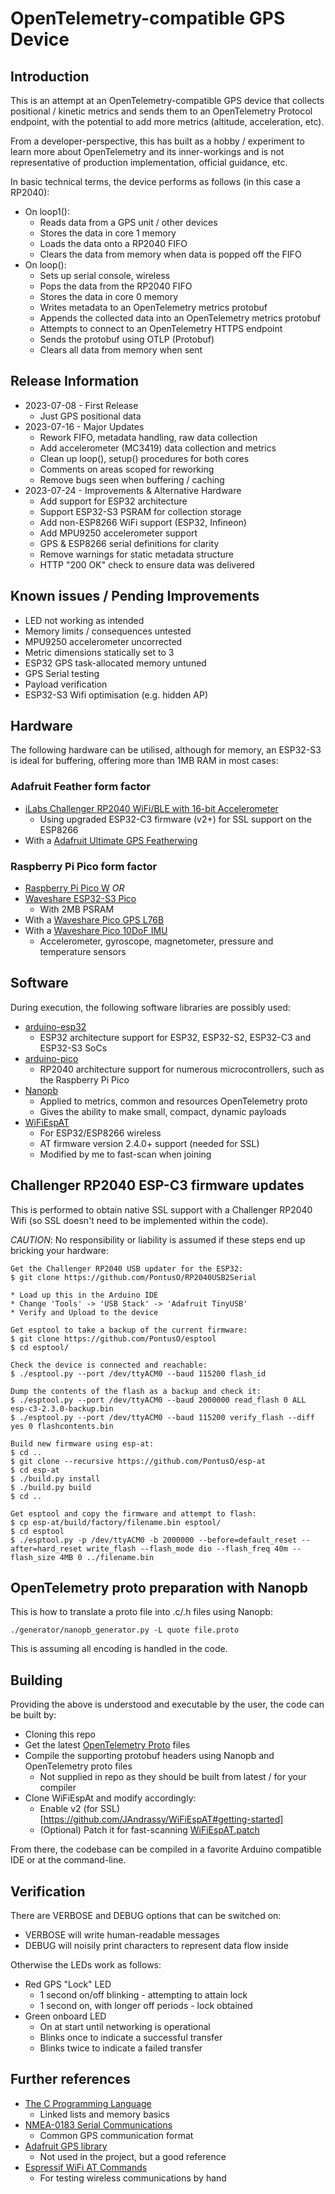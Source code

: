 # OpenTelemetry-compatible GPS Device

## Introduction

This is an attempt at an OpenTelemetry-compatible GPS device that collects positional / kinetic metrics and sends them to an OpenTelemetry Protocol endpoint, with the potential to add more metrics (altitude, acceleration, etc).

From a developer-perspective, this has built as a hobby / experiment to learn more about OpenTelemetry and its inner-workings and is not representative of production implementation, official guidance, etc.

In basic technical terms, the device performs as follows (in this case a RP2040):
 - On loop1():
   - Reads data from a GPS unit / other devices
   - Stores the data in core 1 memory
   - Loads the data onto a RP2040 FIFO
   - Clears the data from memory when data is popped off the FIFO
 - On loop():
   - Sets up serial console, wireless
   - Pops the data from the RP2040 FIFO
   - Stores the data in core 0 memory
   - Writes metadata to an OpenTelemetry metrics protobuf
   - Appends the collected data into an OpenTelemetry metrics protobuf
   - Attempts to connect to an OpenTelemetry HTTPS endpoint
   - Sends the protobuf using OTLP (Protobuf)
   - Clears all data from memory when sent

## Release Information
- 2023-07-08 - First Release
  - Just GPS positional data
- 2023-07-16 - Major Updates
  - Rework FIFO, metadata handling, raw data collection
  - Add accelerometer (MC3419) data collection and metrics
  - Clean up loop(), setup() procedures for both cores
  - Comments on areas scoped for reworking
  - Remove bugs seen when buffering / caching
- 2023-07-24 - Improvements & Alternative Hardware
  - Add support for ESP32 architecture
  - Support ESP32-S3 PSRAM for collection storage
  - Add non-ESP8266 WiFi support (ESP32, Infineon)
  - Add MPU9250 accelerometer support 
  - GPS & ESP8266 serial definitions for clarity
  - Remove warnings for static metadata structure
  - HTTP "200 OK" check to ensure data was delivered

## Known issues / Pending Improvements
- LED not working as intended
- Memory limits / consequences untested
- MPU9250 accelerometer uncorrected
- Metric dimensions statically set to 3
- ESP32 GPS task-allocated memory untuned
- GPS Serial testing
- Payload verification
- ESP32-S3 Wifi optimisation (e.g. hidden AP)

## Hardware 
The following hardware can be utilised, although for memory, an ESP32-S3 is ideal for buffering, offering more than 1MB RAM in most cases:

### Adafruit Feather form factor
 - [iLabs Challenger RP2040 WiFi/BLE with 16-bit Accelerometer](https://ilabs.se/product/challenger-rp2040-wifi-ble-mkii-with-chip-antenna-and-16bit-accelerometer/)
   - Using upgraded ESP32-C3 firmware (v2+) for SSL support on the ESP8266
 - With a [Adafruit Ultimate GPS Featherwing](https://learn.adafruit.com/adafruit-ultimate-gps-featherwing/overview)

### Raspberry Pi Pico form factor
 - [Raspberry Pi Pico W](https://www.raspberrypi.com/documentation/microcontrollers/raspberry-pi-pico.html)
*OR*
 - [Waveshare ESP32-S3 Pico](https://www.waveshare.com/wiki/ESP32-S3-Pico)
   - With 2MB PSRAM
 - With a [Waveshare Pico GPS L76B](https://www.waveshare.com/wiki/Pico-GPS-L76B)
 - With a [Waveshare Pico 10DoF IMU](https://www.waveshare.com/wiki/Pico-10DOF-IMU)
   - Accelerometer, gyroscope, magnetometer, pressure and temperature sensors

## Software
During execution, the following software libraries are possibly used:
 - [arduino-esp32](https://docs.espressif.com/projects/arduino-esp32/en/latest/)
   - ESP32 architecture support for ESP32, ESP32-S2, ESP32-C3 and ESP32-S3 SoCs
 - [arduino-pico](https://arduino-pico.readthedocs.io/en/latest/index.html)
   - RP2040 architecture support for numerous microcontrollers, such as the Raspberry Pi Pico
 - [Nanopb](https://jpa.kapsi.fi/nanopb/)
   - Applied to metrics, common and resources OpenTelemetry proto
   - Gives the ability to make small, compact, dynamic payloads
 - [WiFiEspAT](https://github.com/JAndrassy/WiFiEspAT)
   - For ESP32/ESP8266 wireless
   - AT firmware version 2.4.0+ support (needed for SSL)
   - Modified by me to fast-scan when joining

## Challenger RP2040 ESP-C3 firmware updates
This is performed to obtain native SSL support with a Challenger RP2040 Wifi (so SSL doesn't need to be implemented within the code).

*CAUTION*: No responsibility or liability is assumed if these steps end up bricking your hardware:

```
Get the Challenger RP2040 USB updater for the ESP32:
$ git clone https://github.com/PontusO/RP2040USB2Serial

* Load up this in the Arduino IDE
* Change 'Tools' -> 'USB Stack' -> 'Adafruit TinyUSB'
* Verify and Upload to the device

Get esptool to take a backup of the current firmware:
$ git clone https://github.com/PontusO/esptool
$ cd esptool/

Check the device is connected and reachable:
$ ./esptool.py --port /dev/ttyACM0 --baud 115200 flash_id

Dump the contents of the flash as a backup and check it:
$ ./esptool.py --port /dev/ttyACM0 --baud 2000000 read_flash 0 ALL esp-c3-2.3.0-backup.bin
$ ./esptool.py --port /dev/ttyACM0 --baud 115200 verify_flash --diff yes 0 flashcontents.bin

Build new firmware using esp-at:
$ cd ..
$ git clone --recursive https://github.com/PontusO/esp-at
$ cd esp-at
$ ./build.py install
$ ./build.py build
$ cd ..

Get esptool and copy the firmware and attempt to flash:
$ cp esp-at/build/factory/filename.bin esptool/
$ cd esptool
$ ./esptool.py -p /dev/ttyACM0 -b 2000000 --before=default_reset --after=hard_reset write_flash --flash_mode dio --flash_freq 40m --flash_size 4MB 0 ../filename.bin
```

## OpenTelemetry proto preparation with Nanopb

This is how to translate a proto file into .c/.h files using Nanopb:
```
./generator/nanopb_generator.py -L quote file.proto
```

This is assuming all encoding is handled in the code. 

## Building

Providing the above is understood and executable by the user, the code can be built by:
- Cloning this repo
- Get the latest [OpenTelemetry Proto](https://github.com/open-telemetry/opentelemetry-proto) files
- Compile the supporting protobuf headers using Nanopb and OpenTelemetry proto files
  - Not supplied in repo as they should be built from latest / for your compiler
- Clone WiFiEspAt and modify accordingly:
  - Enable v2 (for SSL) [https://github.com/JAndrassy/WiFiEspAT#getting-started]
  - (Optional) Patch it for fast-scanning [WiFiEspAT.patch](/WiFiEspAT.patch)

From there, the codebase can be compiled in a favorite Arduino compatible IDE or at the command-line.

## Verification

There are VERBOSE and DEBUG options that can be switched on:
- VERBOSE will write human-readable messages
- DEBUG will noisily print characters to represent data flow inside

Otherwise the LEDs work as follows:
- Red GPS "Lock" LED
  - 1 second on/off blinking - attempting to attain lock
  - 1 second on, with longer off periods - lock obtained
- Green onboard LED
  - On at start until networking is operational
  - Blinks once to indicate a successful transfer
  - Blinks twice to indicate a failed transfer

## Further references
- [The C Programming Language](https://en.wikipedia.org/wiki/The_C_Programming_Language)
  - Linked lists and memory basics
- [NMEA-0183 Serial Communications](https://en.wikipedia.org/wiki/NMEA_0183)
  - Common GPS communication format
- [Adafruit GPS library](https://github.com/adafruit/Adafruit_GPS)
  - Not used in the project, but a good reference
- [Espressif WiFi AT Commands](https://docs.espressif.com/projects/esp-at/en/latest/esp32/AT_Command_Set/Wi-Fi_AT_Commands.html)
  - For testing wireless communications by hand
